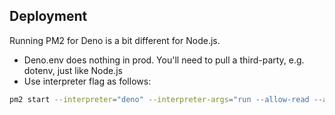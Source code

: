 ## Deployment

Running PM2 for Deno is a bit different for Node.js.

- Deno.env does nothing in prod. You'll need to pull a third-party, e.g. dotenv,
  just like Node.js
- Use interpreter flag as follows:

```sh
pm2 start --interpreter="deno" --interpreter-args="run --allow-read --allow-net --allow-env" index.ts --name owata
```

